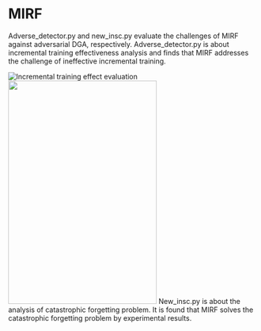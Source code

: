 # MIRF

Adverse_detector.py and new_insc.py evaluate the challenges of MIRF against adversarial DGA, respectively.
Adverse_detector.py is about incremental training effectiveness analysis and finds that MIRF addresses the challenge of ineffective incremental training.

![Incremental training effect evaluation](https://github.com/abcdefdf/MIRF/edit/main/pic/Game3.png)
<img src="https://github.com/abcdefdf/MIRF/edit/main/pic/Game3.png" width="300" height="450" />
New_insc.py is about the analysis of catastrophic forgetting problem. It is found that MIRF solves the catastrophic forgetting problem by experimental results.
